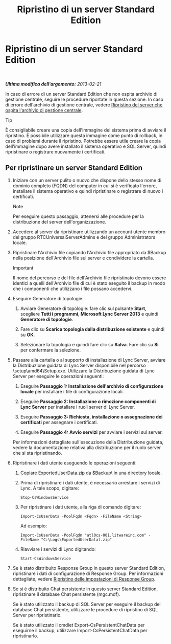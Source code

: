 ﻿---
title: Ripristino di un server Standard Edition
TOCTitle: Ripristino di un server Standard Edition
ms:assetid: d1845663-3138-4fd6-b3e7-337e294d40d8
ms:mtpsurl: https://technet.microsoft.com/it-it/library/Hh202190(v=OCS.15)
ms:contentKeyID: 52062313
ms.date: 08/24/2015
mtps_version: v=OCS.15
ms.translationtype: HT
---

# Ripristino di un server Standard Edition

 

_**Ultima modifica dell'argomento:** 2013-02-21_

In caso di errore di un server Standard Edition che non ospita archivio di gestione centrale, seguire le procedure riportate in questa sezione. In caso di errore dell'archivio di gestione centrale, vedere [Ripristino del server che ospita l'archivio di gestione centrale](lync-server-2013-restoring-the-server-hosting-the-central-management-store.md).

> [!tip]  
> È consigliabile creare una copia dell'immagine del sistema prima di avviare il ripristino. È possibile utilizzare questa immagine come punto di rollback, in caso di problemi durante il ripristino. Potrebbe essere utile creare la copia dell'immagine dopo avere installato il sistema operativo e SQL Server, quindi ripristinare o registrare nuovamente i certificati.

## Per ripristinare un server Standard Edition

1.  Iniziare con un server pulito o nuovo che dispone dello stesso nome di dominio completo (FQDN) del computer in cui si è verificato l'errore, installare il sistema operativo e quindi ripristinare o registrare di nuovo i certificati.
    

    > [!NOTE]
    > Per eseguire questo passaggio, attenersi alle procedure per la distribuzione del server dell'organizzazione.



2.  Accedere al server da ripristinare utilizzando un account utente membro del gruppo RTCUniversalServerAdmins e del gruppo Administrators locale.

3.  Ripristinare l'Archivio file copiando l'Archivio file appropriato da $Backup nella posizione dell'Archivio file sul server e condividere la cartella.
    
    > [!important]  
    > Il nome del percorso e del file dell'Archivio file ripristinato devono essere identici a quelli dell'Archivio file di cui è stato eseguito il backup in modo che i componenti che utilizzano i file possano accedervi.

4.  Eseguire Generatore di topologie:
    
    1.  Avviare Generatore di topologie: fare clic sul pulsante **Start**, scegliere **Tutti i programmi**, **Microsoft Lync Server 2013** e quindi **Generatore di topologie**.
    
    2.  Fare clic su **Scarica topologia dalla distribuzione esistente** e quindi su **OK**.
    
    3.  Selezionare la topologia e quindi fare clic su **Salva**. Fare clic su **Sì** per confermare la selezione.

5.  Passare alla cartella o al supporto di installazione di Lync Server, avviare la Distribuzione guidata di Lync Server disponibile nel percorso \\setup\\amd64\\Setup.exe. Utilizzare la Distribuzione guidata di Lync Server per eseguire le operazioni seguenti:
    
    1.  Eseguire **Passaggio 1: Installazione dell'archivio di configurazione locale** per installare i file di configurazione locali.
    
    2.  Eseguire **Passaggio 2: Installazione o rimozione componenti di Lync Server** per installare i ruoli server di Lync Server.
    
    3.  Eseguire **Passaggio 3: Richiesta, installazione o assegnazione dei certificati** per assegnare i certificati.
    
    4.  Eseguire **Passaggio 4: Avvio servizi** per avviare i servizi sul server.
    
    Per informazioni dettagliate sull'esecuzione della Distribuzione guidata, vedere la documentazione relativa alla distribuzione per il ruolo server che si sta ripristinando.

6.  Ripristinare i dati utente eseguendo le operazioni seguenti:
    
    1.  Copiare ExportedUserData.zip da $Backup\\ in una directory locale.
    
    2.  Prima di ripristinare i dati utente, è necessario arrestare i servizi di Lync. A tale scopo, digitare:
        
            Stop-CsWindowsService
    
    3.  Per ripristinare i dati utente, alla riga di comando digitare:
        
            Import-CsUserData -PoolFqdn <Fqdn> -FileName <String>
        
        Ad esempio:
        
            Import-CsUserData -PoolFqdn "atl0cs-001.litwareinc.com" -FileName "C:\Logs\ExportedUserDatal.zip"
    
    4.  Riavviare i servizi di Lync digitando:
        
            Start-CsWindowsService

7.  Se è stato distribuito Response Group in questo server Standard Edition, ripristinare i dati di configurazione di Response Group. Per informazioni dettagliate, vedere [Ripristino delle impostazioni di Response Group](lync-server-2013-restoring-response-group-settings.md).

8.  Se si è distribuito Chat persistente in questo server Standard Edition, ripristinare il database Chat persistente (mgc.mdf).
    
    Se è stato utilizzato il backup di SQL Server per eseguire il backup del database Chat persistente, utilizzare le procedure di ripristino di SQL Server per ripristinarlo.
    
    Se è stato utilizzato il cmdlet Export-CsPersistentChatData per eseguirne il backup, utilizzare Import-CsPersistentChatData per ripristinarlo.

